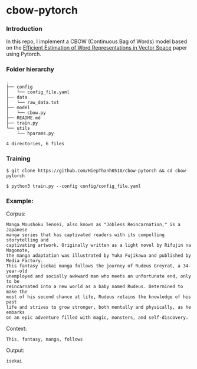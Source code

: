 # cbow-pytorch 

### Introduction
In this repo, I implement a CBOW (Continuous Bag of Words) model based on the [Efficient Estimation of Word Representations in Vector Space](https://arxiv.org/abs/1301.3781) paper using Pytorch.

### Folder hierarchy
```
.
├── config
│   └── config_file.yaml
├── data
│   └── raw_data.txt
├── model
│   └── cbow.py
├── README.md
├── train.py
└── utils
    └── hparams.py

4 directories, 6 files
```

### Training
```
$ git clone https://github.com/HiepThanh0510/cbow-pytorch && cd cbow-pytorch

$ python3 train.py --config config/config_file.yaml
```

### Example: 
Corpus:
```
Manga Moushoku Tensei, also known as "Jobless Reincarnation," is a Japanese 
manga series that has captivated readers with its compelling storytelling and 
captivating artwork. Originally written as a light novel by Rifujin na Magonote, 
the manga adaptation was illustrated by Yuka Fujikawa and published by Media Factory. 
This fantasy isekai manga follows the journey of Rudeus Greyrat, a 34-year-old 
unemployed and socially awkward man who meets an unfortunate end, only to be 
reincarnated into a new world as a baby named Rudeus. Determined to make the 
most of his second chance at life, Rudeus retains the knowledge of his past 
life and strives to grow stronger, both mentally and physically, as he embarks 
on an epic adventure filled with magic, monsters, and self-discovery.
```
Context: 
```
This, fantasy, manga, follows
```
Output:
```
isekai
```